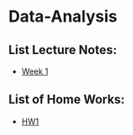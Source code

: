 # Data-Analysis

## List Lecture Notes:
 * [Week 1](https://github.com/DA22065/Data-Analysis/tree/master/Lecture%20Slides/Week1/week_1/presentation) 

## List of Home Works:
* [HW1](https://github.com/DA22065/Data-Analysis/tree/master/Home%20Works/HW1/hw_01)
